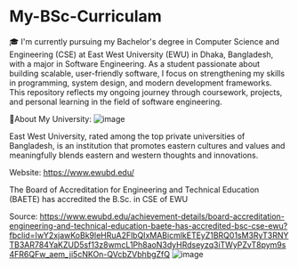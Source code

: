# My-BSc-Curriculam
🎓 I'm currently pursuing my Bachelor's degree in Computer Science and Engineering (CSE) at East West University (EWU) in Dhaka, Bangladesh, with a major in Software Engineering. As a student passionate about building scalable, user-friendly software, I focus on strengthening my skills in programming, system design, and modern development frameworks.
This repository reflects my ongoing journey through coursework, projects, and personal learning in the field of software engineering.


🏫About My University:
![image](https://github.com/user-attachments/assets/bf85003e-d63a-428f-9b74-b4754a8183d8)


East West University, rated among the top private universities of Bangladesh, is an institution that promotes eastern cultures and values and meaningfully blends eastern and western thoughts and innovations.

Website: https://www.ewubd.edu/

The Board of Accreditation for Engineering and Technical Education (BAETE) has accredited the B.Sc. in CSE of EWU 

Source: https://www.ewubd.edu/achievement-details/board-accreditation-engineering-and-technical-education-baete-has-accredited-bsc-cse-ewu?fbclid=IwY2xjawKoBk9leHRuA2FlbQIxMABicmlkETEyZ1BRQ01sM3RyT3RNYTB3AR784YaKZUD5sf13z8wmcL1Ph8aoN3dyHRdseyzq3iTWyPZvT8pym9s4FR6QFw_aem_ji5cNKOn-QVcbZVbhbgZfQ
![image](https://github.com/user-attachments/assets/bfb6d1d8-5f61-4456-acc3-9a86fbf0664c)

